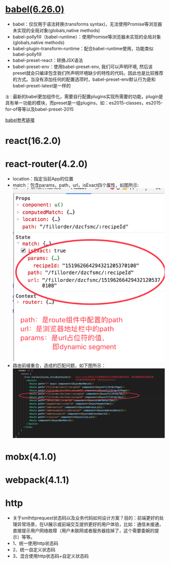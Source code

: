 # [babel(6.26.0)](https://segmentfault.com/a/1190000008159877)
* babel：仅仅用于语法转换(transforms syntax)，无法使用Promise等浏览器未实现的全局对象(globals,native methods)
* babel-pollyfill（babel-runtime）：使用Promise等浏览器未实现的全局对象(globals,native methods)
* babel-plugin-transform-runtime：配合babel-runtime使用，功能类似babel-pollyfill
* babel-preset-react：转换JSX语法
* babel-preset-env：使用babel-preset-env, 我们可以声明环境, 然后该preset就会只编译包含我们所声明环境缺少的特性的代码，因此也是比较推荐的方式。当没有添加任何的配置选项时，babel-preset-env默认行为是和babel-preset-latest是一样的

`注：`最新的babel更加组件化，需要自行配置plugins实现所需要的功能，plugin是具有单一功能的模块，而preset是一组plugins，如：es2015-classes，es2015-for-of等等以及babel-preset-2015

[babel参考链接](https://segmentfault.com/a/1190000008159877)
# react(16.2.0)

# react-router(4.2.0)
* location：指定当前App的位置
* match：包含params，path，url，isExact四个属性，如图所示:
![match对象](./tools/route的path和url.png)
* 路由前缀重合，造成的匹配问题，如下图所示：
![prefix-different](./tools/router-bug.png)

# mobx(4.1.0)

# webpack(4.1.1)

# http
* 关于xmlhttprequest状态码以及业务代码如何设计方案？目的：前端更好的处理异常场景，在UI展示或前端交互提供更好的用户体验，比如：通信未接通，直接提示用户网络故障（用户未联网或者服务器挂掉了，这个需要委婉的提示）等等。
* 1、统一使用http状态码
* 2、统一自定义状态码
* 3、混合使用http状态码+自定义状态码